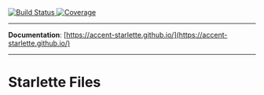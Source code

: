 <a href="https://travis-ci.org/accent-starlette/starlette-files">
    <img src="https://travis-ci.org/accent-starlette/starlette-files.svg?branch=master" alt="Build Status">
</a>

<a href="https://codecov.io/gh/accent-starlette/starlette-files">
  <img src="https://codecov.io/gh/accent-starlette/starlette-files/branch/master/graph/badge.svg" alt="Coverage" />
</a>

---

**Documentation**: [https://accent-starlette.github.io/](https://accent-starlette.github.io/)

---

# Starlette Files
